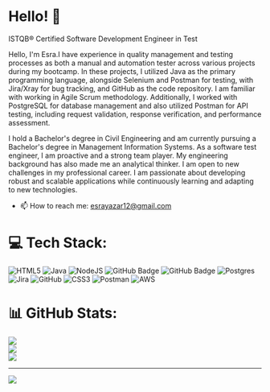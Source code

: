 # Hello! 👋

ISTQB® Certified Software Development Engineer in Test

Hello, I'm Esra.I have experience in quality management and testing processes as both a manual and automation tester across various projects during my bootcamp. In these projects, I utilized Java as the primary programming language, alongside Selenium and Postman for testing, with Jira/Xray for bug tracking, and GitHub as the code repository. I am familiar with working in Agile Scrum methodology. Additionally, I worked with PostgreSQL for database management and also utilized Postman for API testing, including request validation, response verification, and performance assessment.

I hold a Bachelor's degree in Civil Engineering and am currently pursuing a Bachelor's degree in Management Information Systems. As a software test engineer, I am proactive and a strong team player. My engineering background has also made me an analytical thinker. I am open to new challenges in my professional career.
I am passionate about developing robust and scalable applications while continuously learning and adapting to new technologies. 


- 📫 How to reach me: esrayazar12@gmail.com

  

# 💻 Tech Stack:
![HTML5](https://img.shields.io/badge/html5-%23E34F26.svg?style=for-the-badge&logo=html5&logoColor=white) ![Java](https://img.shields.io/badge/java-%23ED8B00.svg?style=for-the-badge&logo=openjdk&logoColor=white) ![NodeJS](https://img.shields.io/badge/node.js-6DA55F?style=for-the-badge&logo=node.js&logoColor=white) ![GitHub Badge](https://img.shields.io/badge/Selenium-43B02A?style=for-the-badge&logo=Selenium&logoColor=white)  ![GitHub Badge](https://img.shields.io/badge/Cucumber-43B02A?style=for-the-badge&logo=cucumber&logoColor=white) ![Postgres](https://img.shields.io/badge/postgres-%23316192.svg?style=for-the-badge&logo=postgresql&logoColor=white) ![Jira](https://img.shields.io/badge/jira-%230A0FFF.svg?style=for-the-badge&logo=jira&logoColor=white) ![GitHub](https://img.shields.io/badge/github-%23121011.svg?style=for-the-badge&logo=github&logoColor=white) ![CSS3](https://img.shields.io/badge/css3-%231572B6.svg?style=for-the-badge&logo=css3&logoColor=white) ![Postman](https://img.shields.io/badge/Postman-FF6C37?style=for-the-badge&logo=postman&logoColor=white) ![AWS](https://img.shields.io/badge/AWS-%23FF9900.svg?style=for-the-badge&logo=amazon-aws&logoColor=white)
# 📊 GitHub Stats:
![](https://github-readme-stats.vercel.app/api?username=esranurari&theme=dark&hide_border=false&include_all_commits=false&count_private=false)<br/>
![](https://github-readme-streak-stats.herokuapp.com/?user=esranurari&theme=dark&hide_border=false)<br/>
![](https://github-readme-stats.vercel.app/api/top-langs/?username=esranurari&theme=dark&hide_border=false&include_all_commits=false&count_private=false&layout=compact)

---
[![](https://visitcount.itsvg.in/api?id=esranurari&icon=0&color=0)](https://visitcount.itsvg.in)

<!-- Proudly created with GPRM ( https://gprm.itsvg.in ) -->

